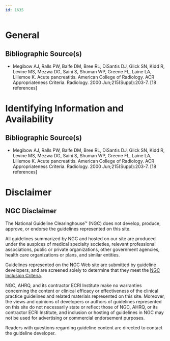 ```yaml
---
id: 1635
---
```


# General

## Bibliographic Source(s)

- Megibow AJ, Ralls PW, Balfe DM, Bree RL, DiSantis DJ, Glick SN, Kidd R, Levine MS, Mezwa DG, Saini S, Shuman WP, Greene FL, Laine LA, Lillemoe K. Acute pancreatitis. American College of Radiology. ACR Appropriateness Criteria. Radiology. 2000 Jun;215(Suppl):203-7. [18 references]

# Identifying Information and Availability

## Bibliographic Source(s)

- Megibow AJ, Ralls PW, Balfe DM, Bree RL, DiSantis DJ, Glick SN, Kidd R, Levine MS, Mezwa DG, Saini S, Shuman WP, Greene FL, Laine LA, Lillemoe K. Acute pancreatitis. American College of Radiology. ACR Appropriateness Criteria. Radiology. 2000 Jun;215(Suppl):203-7. [18 references]

# Disclaimer

## NGC Disclaimer

The National Guideline Clearinghouse™ (NGC) does not develop, produce, approve, or endorse the guidelines represented on this site.

All guidelines summarized by NGC and hosted on our site are produced under the auspices of medical specialty societies, relevant professional associations, public or private organizations, other government agencies, health care organizations or plans, and similar entities.

Guidelines represented on the NGC Web site are submitted by guideline developers, and are screened solely to determine that they meet the [NGC Inclusion Criteria](/help-and-about/summaries/inclusion-criteria).

NGC, AHRQ, and its contractor ECRI Institute make no warranties concerning the content or clinical efficacy or effectiveness of the clinical practice guidelines and related materials represented on this site. Moreover, the views and opinions of developers or authors of guidelines represented on this site do not necessarily state or reflect those of NGC, AHRQ, or its contractor ECRI Institute, and inclusion or hosting of guidelines in NGC may not be used for advertising or commercial endorsement purposes.

Readers with questions regarding guideline content are directed to contact the guideline developer.

